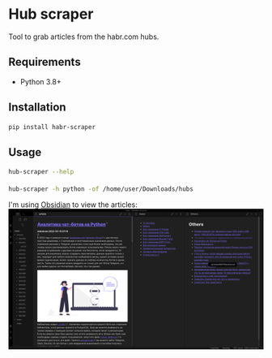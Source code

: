 # Hub scraper

Tool to grab articles from the habr.com hubs.

## Requirements
- Python 3.8+

## Installation
```bash
pip install habr-scraper
```


## Usage
```bash
hub-scraper --help

hub-scraper -h python -of /home/user/Downloads/hubs
```

I'm using [Obsidian](https://obsidian.md/) to view the articles:
![](https://github.com/dmitriiweb/hub-scraper/raw/main/images/default-obsidian.png)